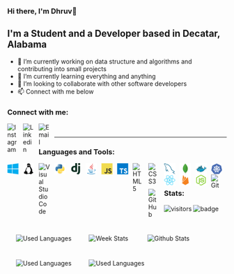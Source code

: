 ### Hi there, I'm Dhruv👋

## I'm a Student and a Developer based in Decatar, Alabama
- 🔭 I’m currently working on data structure and algorithms and contributing into small projects
- 🌱 I’m currently learning everything and anything
- 👯 I’m looking to collaborate with other software developers
- 📫 Connect with me below

### Connect with me:

[<img align="left" alt="Instagram" width="26px" src="https://www.citypng.com/public/uploads/preview/-51609193448mids70tdmp.png" style="padding-right:10px;"/>][instagram]
[<img align="left" alt="Linkedin" width="26px" src="https://www.citypng.com/public/uploads/preview/linkedin-square-white-icon-transparent-png-11640440452zi2ykndpw2.png" style="padding-right:10px;"/>][linkedin]

[<img align="left" alt="Email" width="26px" src="https://www.citypng.com/public/uploads/preview/png-mail-email-address-round-outline-white-icon-11637079490wb440m0iml.png" style="padding-right:10px;"/>][email]

<br />

---

### Languages and Tools:

<img align="left" alt="Windows" width="26px" src="https://github.com/devicons/devicon/blob/master/icons/windows8/windows8-original.svg" style="padding-right:10px;" />
<img align="left" alt="Linux" width="26px" src="https://github.com/devicons/devicon/blob/master/icons/linux/linux-plain.svg" style="padding-right:10px;" />
<img align="left" alt="Visual Studio Code" width="26px" src="https://cdn.jsdelivr.net/gh/devicons/devicon/icons/vscode/vscode-original.svg" style="padding-right:10px;" />

<img align="left" alt="Python" width="26px" src="https://github.com/devicons/devicon/blob/master/icons/python/python-original.svg" style="padding-right:10px;" />
<img align="left" alt="Django" width="26px" src="https://github.com/devicons/devicon/blob/master/icons/django/django-plain.svg" style="padding-right:10px;" />
<img align="left" alt="Java" width="26px" src="https://github.com/devicons/devicon/blob/master/icons/java/java-original.svg" style="padding-right:10px;" />
<img align="left" alt="JavaScript" width="26px" src="https://github.com/devicons/devicon/blob/master/icons/javascript/javascript-original.svg" style="padding-right:10px;" />
<img align="left" alt="TypeScript" width="26px" src="https://github.com/devicons/devicon/blob/master/icons/typescript/typescript-original.svg" style="padding-right:10px;" />
<img align="left" alt="HTML5" width="26px" src="https://cdn.jsdelivr.net/gh/devicons/devicon/icons/html5/html5-original.svg" style="padding-right:10px;" />
<img align="left" alt="CSS3" width="26px" src="https://cdn.jsdelivr.net/gh/devicons/devicon/icons/css3/css3-original.svg" style="padding-right:10px;" />
<img align="left" alt="SQL" width="26px" src="https://github.com/devicons/devicon/blob/master/icons/mysql/mysql-original.svg" style="padding-right:10px;" />
<img align="left" alt="MongoDB" width="26px" src="https://github.com/devicons/devicon/blob/master/icons/mongodb/mongodb-original.svg" style="padding-right:10px;" />



<img align="left" alt="Docker" width="26px" src="https://github.com/devicons/devicon/blob/master/icons/docker/docker-original.svg" style="padding-right:10px;" />
<img align="left" alt="Kubernetes" width="26px" src="https://github.com/devicons/devicon/blob/master/icons/kubernetes/kubernetes-plain.svg" style="padding-right:10px;" />
<img align="left" alt="React" width="26px" src="https://github.com/devicons/devicon/blob/master/icons/react/react-original.svg" style="padding-right:10px;" />
<img align="left" alt="Firebase" width="26px" src="https://github.com/devicons/devicon/blob/master/icons/firebase/firebase-plain.svg" style="padding-right:10px;" />
<img align="left" alt="Node.js" width="26px" src="https://github.com/devicons/devicon/blob/master/icons/nodejs/nodejs-original.svg" style="padding-right:10px;" />




<img align="left" alt="Git" width="26px" src="https://cdn.jsdelivr.net/gh/devicons/devicon/icons/git/git-original.svg" style="padding-right:10px;" />

[<img align="left" alt="GitHub" width="26px" src="https://user-images.githubusercontent.com/3369400/139447912-e0f43f33-6d9f-45f8-be46-2df5bbc91289.png" style="padding-right:10px;"/>][github]


<!--
<img align="left" alt="Moodle" width="26px" src="https://github.com/devicons/devicon/blob/master/icons/moodle/moodle-original.svg" style="padding-right:10px;" />
<img align="left" alt="Jupyter" width="26px" src="https://github.com/devicons/devicon/blob/master/icons/jupyter/jupyter-original.svg" style="padding-right:10px;" />
<img align="left" alt="Anaconda" width="26px" src="https://github.com/devicons/devicon/blob/master/icons/anaconda/anaconda-original.svg" style="padding-right:10px;"/>
-->

<br />

---
### Stats:


![visitors](http://visitor-badge.glitch.me/badge?page_id=Dhruv0705.Dhruv0705)
![badge](https://hits.seeyoufarm.com/api/count/incr/badge.svg?url=https%3A%2F%2Fgithub.com%2FDhruv07051212%2Fhit-counter)


<!--https://github-readme-stats.vercel.app/api/wakatime?username=Dhruv0705&theme=dark-->
<!--https://wakatime.com/share/@Dhruv0705/0ab88af2-7920-4d9d-803c-dc9f77d63593.svg-->

<br >
<a>
  <img align="left" alt="Used Languages" src="https://github-readme-stats.vercel.app/api/top-langs/?username=Dhruv0705&layout=compact&theme=dark" style="padding:10px; margin:10px;" />
</a>
<a>
  <img align="center" alt="Week Stats" src="https://github-readme-stats.vercel.app/api/wakatime?username=Dhruv0705&theme=dark" style="padding:10px; margin:10px;"/>
</a>
<a>
  <img align="center" alt="Github Stats" src="https://github-readme-stats.vercel.app/api?username=Dhruv0705&theme=dark&show_icons=true&hide_border=false" style="padding:10px; margin:10px;"/>
</a>
<a>
  <img align="left" alt="Used Languages" src="https://github-profile-summary-cards.vercel.app/api/cards/profile-details?username=Dhruv0705&theme=dark" style="padding:10px; margin:10px;" />
</a>
<a>
  <img align="left" alt="Used Languages" src="https://github-readme-streak-stats.herokuapp.com/?user=Dhruv0705&theme=dark" style="padding:10px; margin:10px;" />
</a>

<br >
   



<!--
**Dhruv0705/Dhruv0705** is a ✨ _special_ ✨ repository because its `README.md` (this file) appears on your GitHub profile.

Here are some ideas to get you started:

- 🔭 I’m currently working on ...
- 🌱 I’m currently learning ...
- 👯 I’m looking to collaborate on ...
- 🤔 I’m looking for help with ...
- 💬 Ask me about ...
- 📫 How to reach me: ...
- 😄 Pronouns: ...
- ⚡ Fun fact: ...

-->



[linkedin]: https://www.linkedin.com/in/dhruv-patel-0aba2823a/
[github]: https://github.com/Dhruv0705
[instagram]: https://www.instagram.com/dhruv_patel700/
[email]: mailto:dhruvpatel329@yahoo.com

